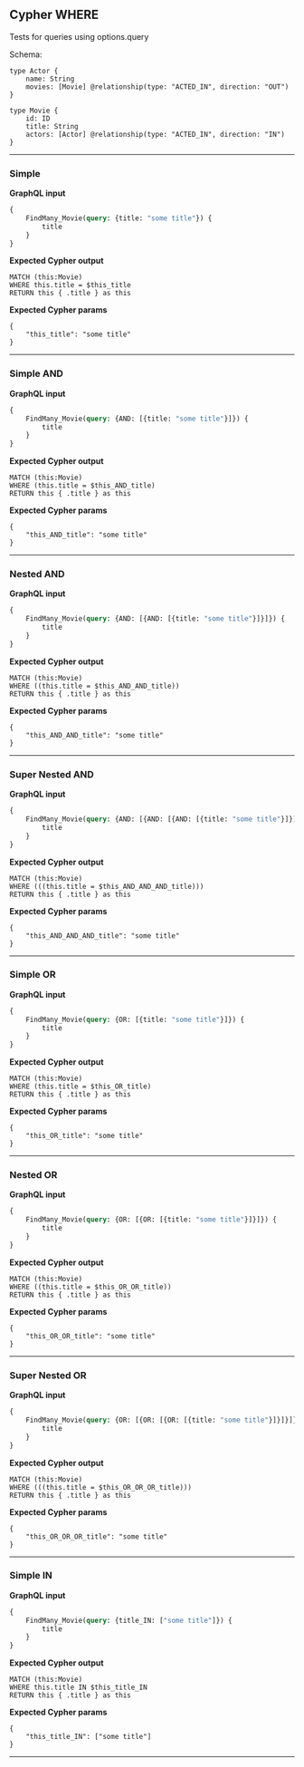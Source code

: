 ## Cypher WHERE

Tests for queries using options.query

Schema:

```schema
type Actor {
    name: String
    movies: [Movie] @relationship(type: "ACTED_IN", direction: "OUT")
}

type Movie {
    id: ID
    title: String
    actors: [Actor] @relationship(type: "ACTED_IN", direction: "IN")
}
```

---

### Simple

**GraphQL input**

```graphql
{
    FindMany_Movie(query: {title: "some title"}) {
        title
    }
}
```

**Expected Cypher output**

```cypher
MATCH (this:Movie)
WHERE this.title = $this_title
RETURN this { .title } as this
```

**Expected Cypher params**

```cypher-params
{
    "this_title": "some title"
}
```

---

### Simple AND

**GraphQL input**

```graphql
{
    FindMany_Movie(query: {AND: [{title: "some title"}]}) {
        title
    }
}
```

**Expected Cypher output**

```cypher
MATCH (this:Movie) 
WHERE (this.title = $this_AND_title) 
RETURN this { .title } as this
```

**Expected Cypher params**

```cypher-params
{
    "this_AND_title": "some title"
}
```

---

### Nested AND

**GraphQL input**

```graphql
{
    FindMany_Movie(query: {AND: [{AND: [{title: "some title"}]}]}) {
        title
    }
}
```

**Expected Cypher output**

```cypher
MATCH (this:Movie) 
WHERE ((this.title = $this_AND_AND_title)) 
RETURN this { .title } as this
```

**Expected Cypher params**

```cypher-params
{
    "this_AND_AND_title": "some title"
}
```

---

### Super Nested AND

**GraphQL input**

```graphql
{
    FindMany_Movie(query: {AND: [{AND: [{AND: [{title: "some title"}]}]}]}) {
        title
    }
}
```

**Expected Cypher output**

```cypher
MATCH (this:Movie) 
WHERE (((this.title = $this_AND_AND_AND_title)))
RETURN this { .title } as this
```

**Expected Cypher params**

```cypher-params
{
    "this_AND_AND_AND_title": "some title"
}
```

---

### Simple OR

**GraphQL input**

```graphql
{
    FindMany_Movie(query: {OR: [{title: "some title"}]}) {
        title
    }
}
```

**Expected Cypher output**

```cypher
MATCH (this:Movie) 
WHERE (this.title = $this_OR_title) 
RETURN this { .title } as this
```

**Expected Cypher params**

```cypher-params
{
    "this_OR_title": "some title"
}
```

---

### Nested OR

**GraphQL input**

```graphql
{
    FindMany_Movie(query: {OR: [{OR: [{title: "some title"}]}]}) {
        title
    }
}
```

**Expected Cypher output**

```cypher
MATCH (this:Movie) 
WHERE ((this.title = $this_OR_OR_title)) 
RETURN this { .title } as this
```

**Expected Cypher params**

```cypher-params
{
    "this_OR_OR_title": "some title"
}
```

---

### Super Nested OR

**GraphQL input**

```graphql
{
    FindMany_Movie(query: {OR: [{OR: [{OR: [{title: "some title"}]}]}]}) {
        title
    }
}
```

**Expected Cypher output**

```cypher
MATCH (this:Movie) 
WHERE (((this.title = $this_OR_OR_OR_title)))
RETURN this { .title } as this
```

**Expected Cypher params**

```cypher-params
{
    "this_OR_OR_OR_title": "some title"
}
```

---

### Simple IN

**GraphQL input**

```graphql
{
    FindMany_Movie(query: {title_IN: ["some title"]}) {
        title
    }
}
```

**Expected Cypher output**

```cypher
MATCH (this:Movie)
WHERE this.title IN $this_title_IN
RETURN this { .title } as this
```

**Expected Cypher params**

```cypher-params
{
    "this_title_IN": ["some title"]
}
```

---